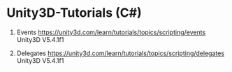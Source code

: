 # Unity3D-Tutorials (C#)

1. Events
https://unity3d.com/learn/tutorials/topics/scripting/events
Unity3D V5.4.1f1

2. Delegates
https://unity3d.com/learn/tutorials/topics/scripting/delegates
Unity3D V5.4.1f1


